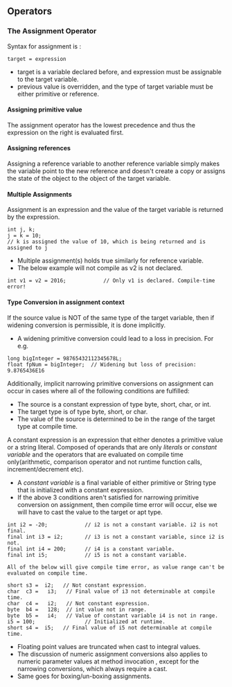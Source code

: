 ## Operators

### The Assignment Operator
Syntax for assignment is :
```
target = expression
```
 - target is a variable declared before, and expression must be assignable to the target variable.
 - previous value is overridden, and the type of target variable must be either primitive or reference.

#### Assigning primitive value
The assignment operator has the lowest precedence and thus the expression on the right is evaluated first.

#### Assigning references
Assigning a reference variable to another reference variable simply makes the variable point to the new reference and
doesn't create a copy or assigns the state of the object to the object of the target variable.

#### Multiple Assignments
Assignment is an expression and the value of the target variable is returned by the expression.
```
int j, k;
j = k = 10;
// k is assigned the value of 10, which is being returned and is assigned to j
```
 - Multiple assignment(s) holds true similarly for reference variable.
 - The below example will not compile as v2 is not declared.
```
int v1 = v2 = 2016;            // Only v1 is declared. Compile-time error!
```

#### Type Conversion in assignment context
If the source value is NOT of the same type of the target variable, then if widening conversion is permissible, it is 
done implicitly.

 - A widening primitive conversion could lead to a loss in precision. For e.g.
```
long bigInteger = 98765432112345678L;
float fpNum = bigInteger;  // Widening but loss of precision: 9.8765436E16
```

Additionally, implicit narrowing primitive conversions on assignment can occur in cases where all of the following 
conditions are fulfilled:
 - The source is a constant expression of type byte, short, char, or int.
 - The target type is of type byte, short, or char.
 - The value of the source is determined to be in the range of the target type at compile time.

A constant expression is an expression that either denotes a primitive value or a string literal. Composed of operands
that are only _literals_ or _constant variable_ and the operators that are evaluated on compile time only(arithmetic, 
comparison operator and not runtime function calls, increment/decrement etc).

 - A _constant variable_ is a final variable of either primitive or String type that is initialized with a constant 
expression.
 - If the above 3 conditions aren't satisfied for narrowing primitive conversion on assignment, then compile time error
will occur, else we will have to cast the value to the target or apt type.

```
int i2 = -20;            // i2 is not a constant variable. i2 is not final.
final int i3 = i2;       // i3 is not a constant variable, since i2 is not.
final int i4 = 200;      // i4 is a constant variable.
final int i5;            // i5 is not a constant variable.

All of the below will give compile time error, as value range can't be evaluated on compile time.

short s3 =  i2;   // Not constant expression.
char  c3 =   i3;   // Final value of i3 not determinable at compile time.
char  c4 =   i2;   // Not constant expression.
byte  b4 =   128;  // int value not in range.
byte  b5 =   i4;   // Value of constant variable i4 is not in range.
i5 = 100;                // Initialized at runtime.
short s4 =  i5;   // Final value of i5 not determinable at compile time.
```
 - Floating point values are truncated when cast to integral values.
 - The discussion of numeric assignment conversions also applies to numeric parameter values at method invocation , 
except for the narrowing conversions, which always require a cast.
 - Same goes for boxing/un-boxing assignments.
